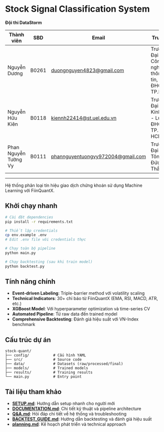 # Stock Signal Classification System

**Đội thi DataStorm**

| Thành viên | SBD | Email | Trường |
|------------|-------|-------|---------|
| Nguyễn Dương | B0261 | duongnguyen4823@gmail.com | Trường Đại học Công nghệ thông tin, ĐHQG TP.HCM |
| Nguyễn Hữu Kiên | B0118 | kiennh22414@st.uel.edu.vn | Trường Đại học Kinh tế - Luật, ĐHQG TP. HCM |
| Phan Nguyễn Tường Vy | B0111 | phannguyentuongvy972004@gmail.com | Trường Đại học Tôn Đức Thắng |


---

Hệ thống phân loại tín hiệu giao dịch chứng khoán sử dụng Machine Learning với FiinQuantX.

## Khởi chạy nhanh

```bash
# Cài đặt dependencies
pip install -r requirements.txt

# Thiết lập credentials
cp env.example .env
# Edit .env file với credentials thực

# Chạy toàn bộ pipeline
python main.py

# Chạy backtesting (sau khi train model)
python backtest.py
```

## Tính năng chính

- **Event-driven Labeling**: Triple-barrier method với volatility scaling
- **Technical Indicators**: 30+ chỉ báo từ FiinQuantX (EMA, RSI, MACD, ATR, etc.)
- **XGBoost Model**: Với hyperparameter optimization và time-series CV
- **Automated Pipeline**: Từ raw data đến trained model
- **Comprehensive Backtesting**: Đánh giá hiệu suất với VN-Index benchmark

## Cấu trúc dự án

```
stock-quant/
├── config/           # Cấu hình YAML
├── src/              # Source code
├── data/             # Datasets (raw/processed/final)
├── models/           # Trained models 
├── results/          # Training results
└── main.py           # Entry point
```

## Tài liệu tham khảo

- **[SETUP.md](SETUP.md)**: Hướng dẫn setup nhanh cho người mới
- **[DOCUMENTATION.md](DOCUMENTATION.md)**: Chi tiết kỹ thuật và pipeline architecture
- **[Q&A.md](Q&A.md)**: Hỏi đáp chi tiết về hệ thống và troubleshooting
- **[BACKTEST_GUIDE.md](BACKTEST_GUIDE.md)**: Hướng dẫn backtesting và đánh giá hiệu suất
- **[planning.md](planning.md)**: Kế hoạch phát triển và technical approach
